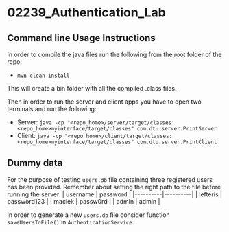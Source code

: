 # 02239_Authentication_Lab

## Command line Usage Instructions
In order to compile the java files run the following from the root folder of the repo:
* `mvn clean install`

This will create a bin folder with all the compiled .class files.

Then in order to run the server and client apps you have to open two terminals and run the following:
* Server: `java -cp "<repo_home>/server/target/classes:<repo_home>myinterface/target/classes" com.dtu.server.PrintServer`
* Client: `java -cp "<repo_home>/client/target/classes:<repo_home>myinterface/target/classes" com.dtu.server.PrintClient`

## Dummy data
For the purpose of testing `users.db` file containing three registered users has been provided. Remember about setting the right path to the file before running the server.
| username | password |
|----------|----------|
| lefteris | password123 |
| maciek | passw0rd |
| admin | admin |

In order to generate a new `users.db` file consider function `saveUsersToFile()` in `AuthenticationService`.
